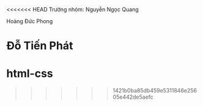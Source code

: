 <<<<<<< HEAD
Trưởng nhóm: Nguyễn Ngọc Quang

Hoàng Đức Phong

Đỗ Tiến Phát
=======
# html-css
>>>>>>> 1421b0ba85db459e5311846e25605e442de5aefc
